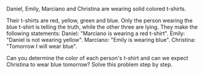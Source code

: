 Daniel, Emily, Marciano and Christina are wearing solid colored t-shirts.

Their t-shirts are red, yellow, green and blue. Only the person wearing the blue t-shirt is telling the truth, while the other three are lying. They make the following statements: Daniel: "Marciano is wearing a red t-shirt". Emily: "Daniel is not wearing yellow". Marciano: "Emily is wearing blue". Christina: "Tomorrow I will wear blue".

Can you determine the color of each person's t-shirt and can we expect Christina to wear blue tomorrow? Solve this problem step by step.

